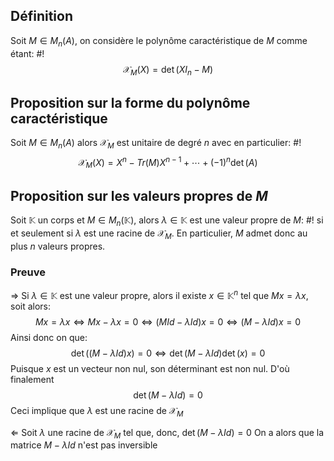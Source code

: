 ## Définition
Soit $M \in M_n(A)$, on considère le polynôme caractéristique de $M$ comme étant: #!
$$\mathcal X_M(X) = \det(XI_n-M)$$

## Proposition sur la forme du polynôme caractéristique
Soit $M\in M_n(A)$ alors $\mathcal X_M$ est unitaire de degré $n$ avec en particulier: #!
$$\mathcal X_M(X) = X^n - Tr(M)X^{n-1} + \cdots +(-1)^n\det(A)$$

## Proposition sur les valeurs propres de $M$
Soit $\mathbb K$ un corps et $M \in M_n(\mathbb K)$, alors $\lambda \in \mathbb K$ est une valeur propre de $M$: #!
si et seulement si $\lambda$ est une racine de $\mathcal X_M$. En particulier, $M$ admet donc au plus $n$ valeurs propres.

### Preuve
$\Rightarrow$
Si $\lambda \in \mathbb K$ est une valeur propre, alors il existe $x \in \mathbb K^n$ tel que $Mx = \lambda x$, soit alors:
$$Mx = \lambda x \Leftrightarrow Mx - \lambda x = 0 \Leftrightarrow (MId - \lambda Id)x =0 \Leftrightarrow (M - \lambda Id)x = 0$$
Ainsi donc on que:
$$\det((M-\lambda Id)x)  =0 \Leftrightarrow \det(M-\lambda Id)\det(x) =0$$
Puisque $x$ est un vecteur non nul, son déterminant est non nul. D'où finalement
$$\det(M -\lambda Id) = 0$$
Ceci implique que $\lambda$ est une racine de $\mathcal X_M$

$\Leftarrow$
Soit $\lambda$ une racine de $\mathcal X_M$ tel que, donc, $\det(M -\lambda Id) = 0$
On a alors que la matrice $M- \lambda Id$ n'est pas inversible